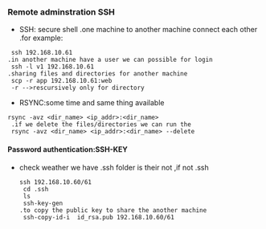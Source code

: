   ### Remote adminstration SSH    
* SSH: secure shell
 .one machine to another machine connect each other
 .for example:
 ```
  ssh 192.168.10.61
 .in another machine have a user we can possible for login 
  ssh -l v1 192.168.10.61
 .sharing files and directories for another machine
  scp -r app 192.168.10.61:web
  -r -->rescursively only for directory
 ```
* RSYNC:some time and same thing available
 ```
 rsync -avz <dir_name> <ip_addr>:<dir_name>
  .if we delete the files/directories we can run the
  rsync -avz <dir_name> <ip_addr>:<dir_name> --delete
 ```
 #### Password authentication:SSH-KEY
 * check weather we have .ssh folder is their not ,if not .ssh
   ```
   ssh 192.168.10.60/61 
    cd .ssh
    ls
    ssh-key-gen
   .to copy the public key to share the another machine
    ssh-copy-id-i  id_rsa.pub 192.168.10.60/61
   ```

